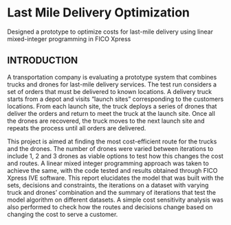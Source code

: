 # Last Mile Delivery Optimization 
Designed a prototype to optimize costs for last-mile delivery using linear mixed-integer programming in FICO Xpress

## INTRODUCTION

A transportation company is evaluating a prototype system that combines trucks and drones for last-mile delivery services. The test run considers a set of orders that must be delivered to known locations. A delivery truck starts from a depot and visits “launch sites” corresponding to the customers locations. From each launch site, the truck deploys a series of drones that deliver the orders and return to meet the truck at the launch site. Once all the drones are recovered, the truck moves to the next launch site and repeats the process until all orders are delivered.

This project is aimed at finding the most cost-efficient route for the trucks and the drones. The number of drones were varied between iterations to include 1, 2 and 3 drones as viable options to test how this changes the cost and routes. A linear mixed integer programming approach was taken to achieve the same, with the code tested and results obtained through FICO Xpress IVE software. This report elucidates the model that was built with the sets, decisions and constraints, the iterations on a dataset with varying truck and drones’ combination and the summary of iterations that test the model algorithm on different datasets. A simple cost sensitivity analysis was also performed to check how the routes and decisions change based on changing the cost to serve a customer.

